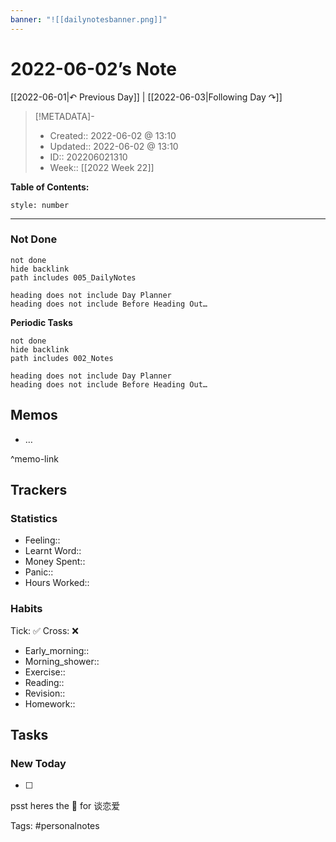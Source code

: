 ```yaml
---
banner: "![[dailynotesbanner.png]]"
---
```


# 2022-06-02’s Note

[[2022-06-01|↶ Previous Day]] | [[2022-06-03|Following Day ↷]]

> [!METADATA]-
> - Created:: 2022-06-02 @ 13:10
> - Updated:: 2022-06-02 @ 13:10
> - ID:: 202206021310
> - Week:: [[2022 Week 22]]

**Table of Contents:**
```toc
style: number
```

___
### Not Done
```tasks
not done
hide backlink
path includes 005_DailyNotes

heading does not include Day Planner
heading does not include Before Heading Out…
```
**Periodic Tasks**
```tasks
not done
hide backlink
path includes 002_Notes

heading does not include Day Planner
heading does not include Before Heading Out…
```
## Memos
- …

^memo-link

## Trackers
### Statistics
- Feeling:: 
- Learnt Word:: 
- Money Spent:: 
- Panic:: 
- Hours Worked:: 

### Habits

Tick: ✅ Cross: ❌

- Early_morning:: 
- Morning_shower:: 
- Exercise:: 
- Reading:: 
- Revision:: 
- Homework:: 

## Tasks
### New Today
- [ ]


psst heres the 📅 for 谈恋爱


Tags: #personalnotes 